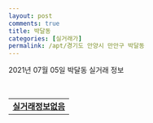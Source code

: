 ```yaml
---
layout: post
comments: true
title: 박달동
categories: [실거래가]
permalink: /apt/경기도 안양시 만안구 박달동
---
```


2021년 07월 05일 박달동 실거래 정보

<script type="text/javascript">
  google.charts.load('current', {'packages':['corechart']});
  google.charts.setOnLoadCallback(drawChart);

  function drawChart() {
    var data = google.visualization.arrayToDataTable([['거래일', '매매', '전월세', '전매'], ['20-07', 40, 39, 0], ['20-08', 35, 14, 0], ['20-09', 21, 21, 0], ['20-10', 41, 32, 0], ['20-11', 44, 37, 0], ['20-12', 39, 40, 0], ['21-01', 29, 28, 0], ['21-02', 33, 29, 0], ['21-03', 47, 41, 0], ['21-04', 26, 24, 0], ['21-05', 41, 23, 0], ['21-06', 10, 16, 0]]);

    var options = {
      title: '최근 유형별 거래량 추이',
      legend: { position: 'bottom' }
    };

    var chart = new google.visualization.LineChart(document.getElementById('columnchart_material'));
    chart.draw(data, (options));
  }
</script>

<div id="columnchart_material" style="width: 95%; margin-left: -35px; display: block"></div>
<br>
<table>
  <tr>
    <td colspan="4" style="font-weight: bold;"><a href="https://search.naver.com/search.naver?query=박달동 실거래정보없음">실거래정보없음</a></td>
  </tr>
    
</table>
    